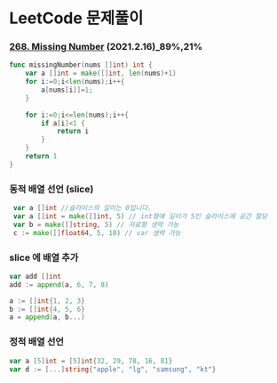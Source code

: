 # LeetCode 문제풀이

### [268. Missing Number](https://leetcode.com/problems/missing-number/) (2021.2.16)_89%,21%

```go
func missingNumber(nums []int) int {
    var a []int = make([]int, len(nums)+1)
    for i:=0;i<len(nums);i++{
        a[nums[i]]=1;
    }
    
    for i:=0;i<=len(nums);i++{
        if a[i]<1 {
            return i
        }
    }
    return 1
}
```



### 동적 배열 선언 (slice)

```go
 var a []int //슬라이스의 길이는 0입니다. 
 var a []int = make([]int, 5) // int형에 길이가 5인 슬라이스에 공간 할당
 var b = make([]string, 5) // 자료형 생략 가능
 c := make([]float64, 5, 10) // var 생략 가능
```



### slice 에 배열 추가

```go
var add []int
add := append(a, 6, 7, 8)

a := []int{1, 2, 3}
b := []int{4, 5, 6}
a = append(a, b...) 
```



### 정적 배열 선언

```go
var a [5]int = [5]int{32, 29, 78, 16, 81}
var d := [...]string{"apple", "lg", "samsung", "kt"}
```

